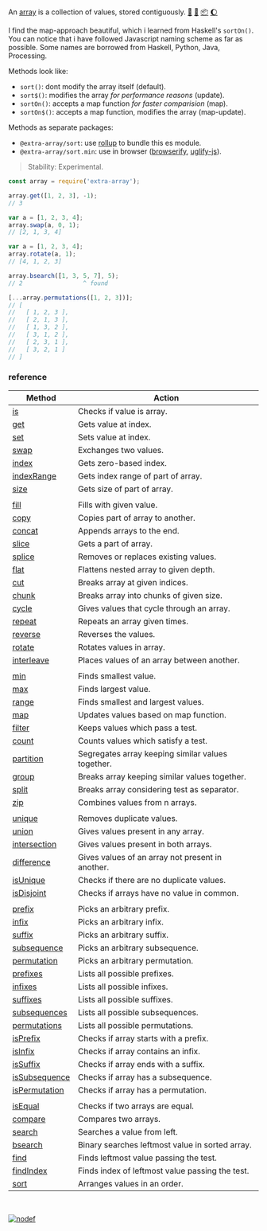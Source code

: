 An [array] is a collection of values, stored contiguously. [:running:] [:vhs:] [:package:] [:moon:]

I find the map-approach beautiful, which i learned from Haskell's `sortOn()`.
You can notice that i have followed Javascript naming scheme as far as possible.
Some names are borrowed from Haskell, Python, Java, Processing.

Methods look like:
- `sort()`: dont modify the array itself (default).
- `sort$()`: modifies the array *for performance reasons* (update).
- `sortOn()`: accepts a map function *for faster comparision* (map).
- `sortOn$()`: accepts a map function, modifies the array (map-update).

Methods as separate packages:
- `@extra-array/sort`: use [rollup] to bundle this es module.
- `@extra-array/sort.min`: use in browser ([browserify], [uglify-js]).

> Stability: Experimental.

```javascript
const array = require('extra-array');

array.get([1, 2, 3], -1);
// 3

var a = [1, 2, 3, 4];
array.swap(a, 0, 1);
// [2, 1, 3, 4]

var a = [1, 2, 3, 4];
array.rotate(a, 1);
// [4, 1, 2, 3]

array.bsearch([1, 3, 5, 7], 5);
// 2                 ^ found

[...array.permutations([1, 2, 3])];
// [
//   [ 1, 2, 3 ],
//   [ 2, 1, 3 ],
//   [ 1, 3, 2 ],
//   [ 3, 1, 2 ],
//   [ 2, 3, 1 ],
//   [ 3, 2, 1 ]
// ]
```

### reference

| Method                | Action
|-----------------------|-------
| [is]                  | Checks if value is array.
| [get]                 | Gets value at index.
| [set]                 | Sets value at index.
| [swap]                | Exchanges two values.
| [index]               | Gets zero-based index.
| [indexRange]          | Gets index range of part of array.
| [size]                | Gets size of part of array.
|                       | 
| [fill]                | Fills with given value.
| [copy]                | Copies part of array to another.
| [concat]              | Appends arrays to the end.
| [slice]               | Gets a part of array.
| [splice]              | Removes or replaces existing values.
| [flat]                | Flattens nested array to given depth.
| [cut]                 | Breaks array at given indices.
| [chunk]               | Breaks array into chunks of given size.
| [cycle]               | Gives values that cycle through an array.
| [repeat]              | Repeats an array given times.
| [reverse]             | Reverses the values.
| [rotate]              | Rotates values in array.
| [interleave]          | Places values of an array between another.
|                       | 
| [min]                 | Finds smallest value.
| [max]                 | Finds largest value.
| [range]               | Finds smallest and largest values.
| [map]                 | Updates values based on map function.
| [filter]              | Keeps values which pass a test.
| [count]               | Counts values which satisfy a test.
| [partition]           | Segregates array keeping similar values together.
| [group]               | Breaks array keeping similar values together.
| [split]               | Breaks array considering test as separator.
| [zip]                 | Combines values from n arrays.
|                       | 
| [unique]              | Removes duplicate values.
| [union]               | Gives values present in any array.
| [intersection]        | Gives values present in both arrays.
| [difference]          | Gives values of an array not present in another.
| [isUnique]            | Checks if there are no duplicate values.
| [isDisjoint]          | Checks if arrays have no value in common.
|                       | 
| [prefix]              | Picks an arbitrary prefix.
| [infix]               | Picks an arbitrary infix.
| [suffix]              | Picks an arbitrary suffix.
| [subsequence]         | Picks an arbitrary subsequence.
| [permutation]         | Picks an arbitrary permutation.
| [prefixes]            | Lists all possible prefixes.
| [infixes]             | Lists all possible infixes.
| [suffixes]            | Lists all possible suffixes.
| [subsequences]        | Lists all possible subsequences.
| [permutations]        | Lists all possible permutations.
| [isPrefix]            | Checks if array starts with a prefix.
| [isInfix]             | Checks if array contains an infix.
| [isSuffix]            | Checks if array ends with a suffix.
| [isSubsequence]       | Checks if array has a subsequence.
| [isPermutation]       | Checks if array has a permutation.
|                       | 
| [isEqual]             | Checks if two arrays are equal.
| [compare]             | Compares two arrays.
| [search]              | Searches a value from left.
| [bsearch]             | Binary searches leftmost value in sorted array.
| [find]                | Finds leftmost value passing the test.
| [findIndex]           | Finds index of leftmost value passing the test.
| [sort]                | Arranges values in an order.

<br>

[![nodef](https://merferry.glitch.me/card/extra-array.svg)](https://nodef.github.io)

[array]: https://developer.mozilla.org/en-US/docs/Web/JavaScript/Reference/Global_Objects/Array
[browserify]: https://www.npmjs.com/package/browserify
[rollup]: https://www.npmjs.com/package/rollup
[uglify-js]: https://www.npmjs.com/package/uglify-js
[bsearch]: https://github.com/nodef/extra-array/wiki/bsearch
[chunk]: https://github.com/nodef/extra-array/wiki/chunk
[compare]: https://github.com/nodef/extra-array/wiki/compare
[concat]: https://github.com/nodef/extra-array/wiki/concat
[copy]: https://github.com/nodef/extra-array/wiki/copy
[count]: https://github.com/nodef/extra-array/wiki/count
[cut]: https://github.com/nodef/extra-array/wiki/cut
[cycle]: https://github.com/nodef/extra-array/wiki/cycle
[difference]: https://github.com/nodef/extra-array/wiki/difference
[fill]: https://github.com/nodef/extra-array/wiki/fill
[filter]: https://github.com/nodef/extra-array/wiki/filter
[find]: https://github.com/nodef/extra-array/wiki/find
[findIndex]: https://github.com/nodef/extra-array/wiki/findIndex
[flat]: https://github.com/nodef/extra-array/wiki/flat
[get]: https://github.com/nodef/extra-array/wiki/get
[group]: https://github.com/nodef/extra-array/wiki/group
[index]: https://github.com/nodef/extra-array/wiki/index
[indexRange]: https://github.com/nodef/extra-array/wiki/indexRange
[infix]: https://github.com/nodef/extra-array/wiki/infix
[infixes]: https://github.com/nodef/extra-array/wiki/infixes
[interleave]: https://github.com/nodef/extra-array/wiki/interleave
[intersection]: https://github.com/nodef/extra-array/wiki/intersection
[is]: https://github.com/nodef/extra-array/wiki/is
[isDisjoint]: https://github.com/nodef/extra-array/wiki/isDisjoint
[isEqual]: https://github.com/nodef/extra-array/wiki/isEqual
[isInfix]: https://github.com/nodef/extra-array/wiki/isInfix
[isPermutation]: https://github.com/nodef/extra-array/wiki/isPermutation
[isPrefix]: https://github.com/nodef/extra-array/wiki/isPrefix
[isSubsequence]: https://github.com/nodef/extra-array/wiki/isSubsequence
[isSuffix]: https://github.com/nodef/extra-array/wiki/isSuffix
[isUnique]: https://github.com/nodef/extra-array/wiki/isUnique
[length]: https://github.com/nodef/extra-array/wiki/length
[map]: https://github.com/nodef/extra-array/wiki/map
[max]: https://github.com/nodef/extra-array/wiki/max
[min]: https://github.com/nodef/extra-array/wiki/min
[partition]: https://github.com/nodef/extra-array/wiki/partition
[permutation]: https://github.com/nodef/extra-array/wiki/permutation
[permutations]: https://github.com/nodef/extra-array/wiki/permutations
[prefix]: https://github.com/nodef/extra-array/wiki/prefix
[prefixes]: https://github.com/nodef/extra-array/wiki/prefixes
[range]: https://github.com/nodef/extra-array/wiki/range
[repeat]: https://github.com/nodef/extra-array/wiki/repeat
[reverse]: https://github.com/nodef/extra-array/wiki/reverse
[rotate]: https://github.com/nodef/extra-array/wiki/rotate
[search]: https://github.com/nodef/extra-array/wiki/search
[set]: https://github.com/nodef/extra-array/wiki/set
[slice]: https://github.com/nodef/extra-array/wiki/slice
[sort]: https://github.com/nodef/extra-array/wiki/sort
[splice]: https://github.com/nodef/extra-array/wiki/splice
[split]: https://github.com/nodef/extra-array/wiki/split
[subsequence]: https://github.com/nodef/extra-array/wiki/subsequence
[subsequences]: https://github.com/nodef/extra-array/wiki/subsequences
[suffix]: https://github.com/nodef/extra-array/wiki/suffix
[suffixes]: https://github.com/nodef/extra-array/wiki/suffixes
[swap]: https://github.com/nodef/extra-array/wiki/swap
[union]: https://github.com/nodef/extra-array/wiki/union
[unique]: https://github.com/nodef/extra-array/wiki/unique
[unshift]: https://github.com/nodef/extra-array/wiki/unshift
[zip]: https://github.com/nodef/extra-array/wiki/zip
[:running:]: https://npm.runkit.com/extra-array
[:vhs:]: https://asciinema.org/a/319460
[:package:]: https://www.npmjs.com/package/extra-array
[:moon:]: https://www.npmjs.com/package/extra-array.min
[size]: https://github.com/nodef/extra-array/wiki/size
